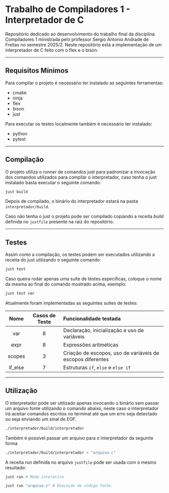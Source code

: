 # **Trabalho de Compiladores 1 - Interpretador de C**

Repositório dedicado ao desenvolvimento do trabalho final da disciplina Compiladores 1 ministrada pelo professor Sergio Antonio Andrade de Freitas no semestre 2025/2. Neste repositório está a implementação de um interpretador de C feito com o flex e o bison.

---

## **Requisitos Mínimos**

Para compilar o projeto é necessário ter instalado as seguintes ferramentas:

- cmake
- ninja
- flex
- bison
- just

Para executar os testes localmente também é necessário ter instalado:

- python
- pytest

---

## **Compilação**

O projeto utiliza o *runner* de comandos just para padronizar a invocação dos comandos utilizados para compilar o interpretador, caso tenha o just instalado basta executar o seguinte comando:

```bash
just build
```

Depois de compilado, o binário do interpretador estará na pasta `interpretador/build`.

Caso não tenha o just o projeto pode ser compilado copiando a receita *build* definida no `justfile` presente na raiz do repositório.

---

## **Testes**

Assim como a compilação, os testes podem ser executados utilizando a receita do just utilizando o seguinte comando:

```bash
just test
```

Caso queira rodar apenas uma suíte de testes específicas, coloque o nome da mesma ao final do comando mostrado acima, exemplo:

```bash
just test var
```

Atualmente foram implementadas as seguintes suítes de testes:

|  Nome   | Casos de Teste | Funcionalidade testada                                     |
| :-----: | :------------: | :--------------------------------------------------------- |
|   var   |       8        | Declaração, inicialização e uso de variáveis               |
|  expr   |       8        | Expressões aritméticas                                     |
| scopes  |       3        | Criação de escopos, uso de variáveis de escopos diferentes |
| if_else |       7        | Estruturas `if`, `else` e `else if`                        |

---

## **Utilização**

O interpretador pode ser utilizado apenas invocando o binário sem passar um arquivo fonte utilizando o comando abaixo, neste caso o interpretador irá aceitar comandos escritos no terminal até que um erro seja detectado ou seja enviando um sinal de EOF.

```bash
./interpretador/build/interpretador
```

Também é possível passar um arquivo para o interpretador da seguinte forma

```bash
./interpretador/build/interpretador < "arquivo.c"
```

A receita *run* definida no arquivo `justfile` pode ser usada com o mesmo resultado:

```bash
just run # Modo interativo

just run "arquivo.c" # Execução de código fonte
```
